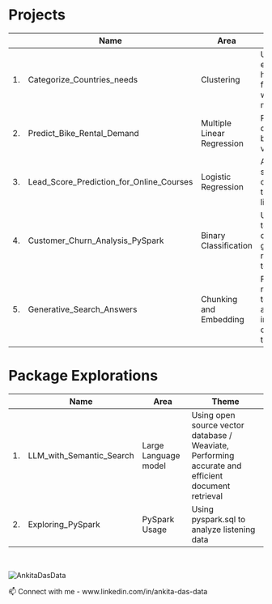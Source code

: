 
# Projects  
<div align="center">
  
|  | Name                                       | Area                             | Theme                                                                                    | 
|--|--------------------------------------------|----------------------------------|------------------------------------------------------------------------------------------|
|1.| Categorize_Countries_needs                | Clustering                       | Using socio-economic and health factors to find the countries which need the most help   |
|2.| Predict_Bike_Rental_Demand                | Multiple Linear Regression       | Predicting of demand for shared bikes based on various factors                           |
|3.| Lead_Score_Prediction_for_Online_Courses  | Logistic Regression              | Assigning lead score to potential customer leads to target leads more likely to convert   |
|4.| Customer_Churn_Analysis_PySpark           | Binary Classification            | Using telecommunication company data for generating recommendations to avoid churn        | 
|5.| Generative_Search_Answers                 | Chunking and Embedding            | Retrieving and returning relevant text snippets from a database or index based based on meaning rather than exact words        |  
  
</div>

# Package Explorations  
<div align="center">
  
|  | Name                                       | Area                             | Theme                                                                                    | 
|--|--------------------------------------------|----------------------------------|------------------------------------------------------------------------------------------|
|1.| LLM_with_Semantic_Search                  | Large Language model             | Using  open source vector database / Weaviate, Performing accurate and efficient document retrieval     |
|2.| Exploring_PySpark                         | PySpark Usage                    | Using pyspark.sql to analyze listening data                                                            | 
  
</div>


<br>  

<p align="left"> <img src="https://komarev.com/ghpvc/?username=AnkitaDasData&label=Views&color=lightgrey&style=flat" alt="AnkitaDasData" /> </p>
📫 Connect with me - www.linkedin.com/in/ankita-das-data


